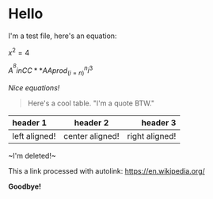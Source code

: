 # Hello

I'm a test file, here's an equation:

$x^2 = 4$

$A ^^ B in CC ** AA prod_(i=n)^n i^3$

*Nice equations!*

> Here's a cool table. "I'm a quote BTW."

| header 1 | header 2 | header 3 |
|:---------|:--------:|---------:|
| left aligned! | center aligned! | right aligned! |

~I'm deleted!~

This a link processed with autolink: https://en.wikipedia.org/

__Goodbye!__
